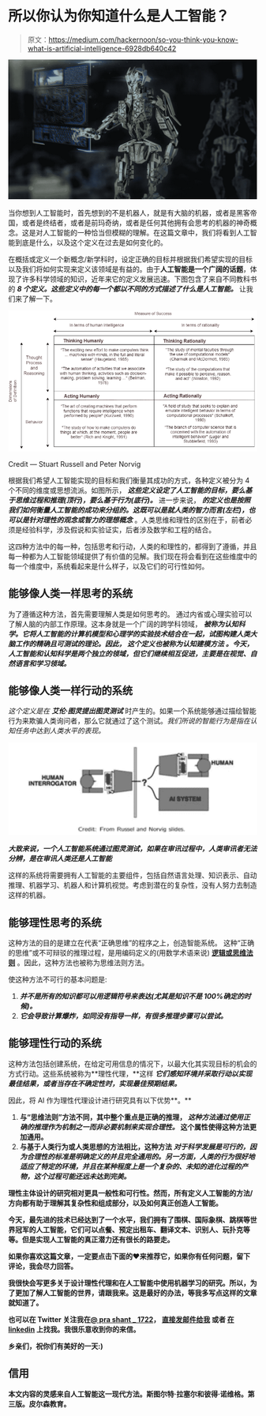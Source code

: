 # 所以你认为你知道什么是人工智能？

> 原文：<https://medium.com/hackernoon/so-you-think-you-know-what-is-artificial-intelligence-6928db640c42>

![](img/2657d683086172d87e12de4eaac94f23.png)

当你想到人工智能时，首先想到的不是机器人，就是有大脑的机器，或者是黑客帝国，或者是终结者，或者是前玛奇纳，或者是任何其他拥有会思考的机器的神奇概念。这是对人工智能的一种恰当但模糊的理解。在这篇文章中，我们将看到人工智能到底是什么，以及这个定义在过去是如何变化的。

在概括或定义一个新概念/新学科时，设定正确的目标并根据我们希望实现的目标以及我们将如何实现来定义该领域是有益的。由于**人工智能是一个广阔的话题**，体现了许多科学领域的知识，近年来它的定义发展迅速。下图包含了来自不同教科书的 ***8 个定义。这些定义中的每一个都以不同的方式描述了什么是人工智能。*** 让我们来了解一下。

![](img/6e258cd0e068542795888dbfd66ff37d.png)

Credit — Stuart Russell and Peter Norvig

根据我们希望人工智能实现的目标和我们衡量其成功的方式，各种定义被分为 4 个不同的维度或思想流派。如图所示， ***这些定义设定了人工智能的目标，要么基于思维过程和推理(顶行)，要么基于行为(底行)。*** 进一步来说， ***的定义也是按照我们如何衡量人工智能的成功来分组的。这既可以是就人类的智力而言(左栏)，也可以是针对理性的观念或智力的理想概念*** 。人类思维和理性的区别在于，前者必须是经验科学，涉及假说和实验证实，后者涉及数学和工程的结合。

这四种方法中的每一种，包括思考和行动，人类的和理性的，都得到了遵循，并且每一种都为人工智能领域提供了有价值的见解。我们现在将会看到在这些维度中的每一个维度中，系统看起来是什么样子，以及它们的可行性如何。

## 能够像人类一样思考的系统

为了遵循这种方法，首先需要理解人类是如何思考的。 通过内省或心理实验可以了解人脑的内部工作原理。这本身就是一个广阔的跨学科领域， ***被称为认知科学。它将人工智能的计算机模型和心理学的实验技术结合在一起，试图构建人类大脑工作的精确且可测试的理论。因此， ***这个定义也被称为认知建模方法*** 。今天，人工智能和认知科学是两个独立的领域，但它们继续相互促进，主要是在视觉、自然语言和学习领域。***

## 能够像人类一样行动的系统

*这个定义是在* ***艾伦·图灵提出图灵测试*** 时产生的。如果一个系统能够通过描绘智能行为来欺骗人类询问者，那么它就通过了这个测试。*我们所说的智能行为是指在认知任务中达到人类水平的表现。*

![](img/d6f173ac4e4cb15bd3592a79522e8a51.png)

***大致来说，一个人工智能系统通过图灵测试，如果在审讯过程中，人类审讯者无法分辨，是在审讯人类还是人工智能***

这样的系统将需要拥有人工智能的主要组件，包括自然语言处理、知识表示、自动推理、机器学习、机器人和计算机视觉。考虑到潜在的复杂性，没有人努力去制造这样的机器。

## 能够理性思考的系统

这种方法的目的是建立在代表“正确思维”的程序之上，创造智能系统。 这种“正确的思维”或不可辩驳的推理过程，是用编码定义的(用数学术语来说) [**逻辑或思维法则**](https://en.wikipedia.org/wiki/Law_of_thought) 。因此，这种方法也被称为思维法则方法。

使这种方法不可行的基本问题是:

1.  ***并不是所有的知识都可以用逻辑符号来表达(尤其是知识不是 100%确定的时候)。***
2.  ***它会导致计算爆炸，如同没有指导一样，有很多推理步骤可以尝试。***

## 能够理性行动的系统

这种方法包括创建系统，在给定可用信息的情况下，以最大化其实现目标的机会的方式行动。这些系统被称为**理性代理，**这样 ***它们感知环境并采取行动以实现最佳结果，或者当存在不确定性时，实现最佳预期结果。***

因此，将 AI 作为理性代理设计进行研究具有以下优势**。**

1.  **与“思维法则”方法不同，其中整个重点是正确的推理， ***这种方法通过使用正确的推理作为机制之一而非必要机制来实现合理性。*** 这个属性使得这种方法更加通用。**
2.  **与基于人类行为或人类思想的方法相比，这种方法 ***对于科学发展是可行的，因为合理性的标准是明确定义的并且完全通用的。另一方面，人类的行为很好地适应了特定的环境，并且在某种程度上是一个复杂的、未知的进化过程的产物，这个过程可能还远未达到完美。*****

**理性主体设计的研究相对更具一般性和可行性。然而，所有定义人工智能的方法/方向都有助于理解其复杂性和组成部分，以及如何真正创造人工智能。**

**今天，最先进的技术已经达到了一个水平，我们拥有了围棋、国际象棋、跳棋等世界冠军的人工智能，它们可以点餐、预定出租车、翻译文本、识别人、玩扑克等等。但是实现人工智能的真正潜力还有很长的路要走。**

**如果你喜欢这篇文章，一定要点击下面的❤来推荐它，如果你有任何问题，**留下评论**，我会尽力回答。**

**我很快会写更多关于设计理性代理和在人工智能中使用机器学习的研究。所以，为了更加了解人工智能的世界，请跟我来。这是最好的办法，等我多写点这样的文章就知道了。**

**也可以在 **Twitter 关注我在**[**@ pra shant _ 1722**](https://twitter.com/Prashant_1722)， [**直接发邮件给我**](mailto:pr.span24@gmail.com) 或者 [**在 linkedin**](https://www.linkedin.com/in/prashantgupta17/) 上找我。我很乐意收到你的来信。**

**乡亲们，祝你们有美好的一天:)**

## **信用**

**本文内容的灵感来自人工智能这一现代方法。斯图尔特·拉塞尔和彼得·诺维格。第三版。皮尔森教育。**